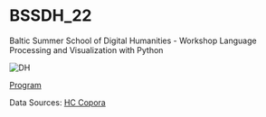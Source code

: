 # BSSDH_22
Baltic Summer School of Digital Humanities - Workshop Language Processing and Visualization with Python

![DH](https://site-512948.mozfiles.com/files/512948/DHbaneris2.gif)

[Program](http://www.digitalhumanities.lv/bssdh/2022/lectures-and-workshops/)

Data Sources:
[HC Copora](https://www.kaggle.com/datasets/alvations/old-newspapers)

